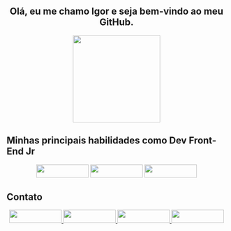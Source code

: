 <h2 align="center">Olá, eu me chamo Igor e seja bem-vindo ao meu GitHub.</h2>
<div align="center">
    <img height="200rem" src="https://github-readme-stats.vercel.app/api/top-langs/?username=IgorGabriel18&layout=compact&langs_count=7&theme=dracula"/>
</div>

<div>
    <h2 align="left">Minhas principais habilidades como Dev Front-End Jr</h2>
    <div align="center">
        <img width="120rem" height="30rem" src="https://img.shields.io/badge/React-20232A?style=for-the-badge&logo=react&logoColor=61DAFB" target="_blank">
        <img width="120rem" height="30rem" src="https://img.shields.io/badge/styled--components-DB7093?style=for-the-badge&logo=styled-components&logoColor=white" target="_blank">
        <img width="120rem" height="30rem" src="https://img.shields.io/badge/Sass-CC6699?style=for-the-badge&logo=sass&logoColor=white" target="_blank">
    </div>
</div>

<h2 align="left">Contato</h2>
<div align="center">
    <a href="https://api.whatsapp.com/send?phone=+5515996145280" target="_blank">
        <img width="120rem" height="30rem" src="https://img.shields.io/badge/WhatsApp-25D366?style=for-the-badge&logo=whatsapp&logoColor=white" target="_blank">
    </a>
    <a href = "mailto:contato.igorgabriel@hotmail.com">
        <img width="120rem" height="30rem" src="https://img.shields.io/badge/-Email-%23333?style=for-the-badge&logo=gmail&logoColor=white" target="_blank">
    </a>
    <a href="https://www.linkedin.com/in/igor-gabriel-vieira-chaves-0560421b8/" target="_blank">
        <img width="120rem" height="30rem" src="https://img.shields.io/badge/-LinkedIn-%230077B5?style=for-the-badge&logo=linkedin&logoColor=white" target="_blank">
    </a>
    <a href="https://www.instagram.com/igor_gabrielvc/" target="_blank">
        <img width="120rem" height="30rem" src="https://img.shields.io/badge/-Instagram-%23E4405F?style=for-the-badge&logo=instagram&logoColor=white" target="_blank">
    </a>
</div>
